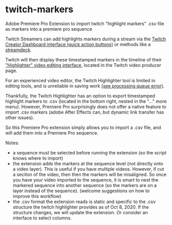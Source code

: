 # twitch-markers
Adobe Premiere Pro Extension to import twitch "highlight markers" .csv file as markers into a premiere pro sequence

Twitch Streamers can add highlights markers during a stream via the [Twitch Creator Dashboard interface (quick action buttons)](https://help.twitch.tv/s/article/creator-dashboard) or methods like a [streamdeck](https://www.elgato.com/en/gaming/stream-deck).

Twitch will then display these timestamped markers in the timeline of their ["Highlighter" video editing interface](https://help.twitch.tv/s/article/creating-highlights-and-stream-markers), located in the Twitch video producer page.

For an experienced video editor, the Twitch Highlighter tool is limited in editing tools, and is unreliable in saving work [(see processing queue error)](https://twitch.uservoice.com/forums/923368-video-features/suggestions/18445678-my-video-has-been-stuck-processing-for-hours?page=2&per_page=20).

Thankfully, the Twitch Highlighter has an option to export timestamped highlight markers to .csv (located in the bottom right, nested in the "..." more menu). However, Premiere Pro surprisingly does not offer a native feature to import .csv markers (adobe After Effects can, but dynamic link transfer has other issues).

So this Premiere Pro extension simply allows you to import a .csv file, and will add them into a Premiere Pro sequence.

Notes:
- a sequence must be selected before running the extension (so the script knows where to import)
- the extension adds the markers at the sequence level (not directly onto a video layer). This is useful if you have multiple videos. However, if cut a seciton of the video, then then the markers will be misaligned. So once you have your video imported to the sequence, it is smart to nest the markered sequence into another sequence (so the markers are on a layer instead of the sequence). (welcome suggestions on how to improve this workflow)
- the .csv format the extension reads is static and specific to the .csv structure the twitch highlighter provides as of Oct 8, 2020. If the structure changes, we will update the extension. Or consider an interface to select columns. 
